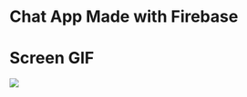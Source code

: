 # Chat App Made with Firebase


# Screen GIF

![](https://github.com/FourAndHalf/TwitchMessageBox/blob/main/Twitch.gif)
